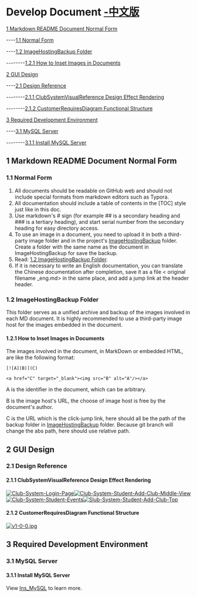# Develop Document [-中文版](./README.md)

[1 Markdown README Document Normal Form](./README_eng.md#1-markdown-readme-document-normal-form)

----[1.1 Normal Form](./README_eng.md#11-normal-form)

----[1.2 ImageHostingBackup Folder](./README_eng.md#12-imagehostingbackup-folder)

--------[1.2.1 How to Inset Images in Documents](./README_eng.md#121-how-to-inset-images-in-documents)

[2 GUI Design](./README_eng.md#2-gui-design)

----[2.1 Design Reference](./README_eng.md#21-design-reference)

--------[2.1.1 ClubSystemVisualReference Design Effect Rendering](./README_eng.md#211-clubsystemvisualreference-design-effect-rendering)

--------[2.1.2 CustomerRequiresDiagram Functional Structure](./README_eng.md#212-customerrequiresdiagram-functional-structure)

[3 Required Development Environment](./README_eng.md#3-required-development-environment)

----[3.1 MySQL Server](./README_eng.md#31-mysql-server)

--------[3.1.1 Install MySQL Server](./README_eng.md#311-install-mysql-server)

## 1 Markdown README Document Normal Form

### 1.1 Normal Form

1. All documents should be readable on GitHub web and should not include special formats from markdown editors such as Typora.
2. All documentation should include a table of contents in the [TOC] style just like in this doc.
3. Use markdown's # sign (for example ## is a secondary heading and ### is a tertiary heading), and start serial number from the secondary heading for easy directory access.
4. To use an image in a document, you need to upload it in both a third-party image folder and in the project's [ImageHostingBackup](./ImageHostingBackup) folder. Create a folder with the same name as the document in ImageHostingBackup for save the backup.
5. Read: [1.2 ImageHostingBackup Folder](https://github.com/VMAxCoding/VMAClubSystem/tree/main/DevDoc#12-imagehostingbackup-%E6%96%87%E4%BB%B6%E5%A4%B9).
6. If it is necessary to write an English documentation, you can translate the Chinese documentation after completion, save it as a file < original filename _eng.md> in the same place, and add a jump link at the header header.

### 1.2 ImageHostingBackup Folder

This folder serves as a unified archive and backup of the images involved in each MD document. It is highly recommended to use a third-party image host for the images embedded in the document.

#### 1.2.1 How to Inset Images in Documents

The images involved in the document, in MarkDown or embedded HTML, are like the following format:  

```
[![A](B)](C)
```

```
<a href="C" target="_blank"><img src="B" alt="A"/></a>
```

A is the identifier in the document, which can be arbitrary.

B is the image host's URL, the choose of image host is free by the document's author.

C is the URL which is the click-jump link, here should all be the path of the backup folder in [ImageHostingBackup](./ImageHostingBackup) folder. Because git branch will change the abs path, here should use relative path.

## 2 GUI Design

### 2.1 Design Reference

#### 2.1.1 ClubSystemVisualReference Design Effect Rendering

<a href="./ImageHostingBackup/DevDoc.README/ClubSystem_LoginPage.png" target="_blank"><img src="https://i.postimg.cc/FdmJXDTq/Club-System-Login-Page.png" alt="Club-System-Login-Page"/></a><a href="./ImageHostingBackup/DevDoc.README/ClubSystem_Student_AddClub_MiddleView.png" target="_blank"><img src="https://i.postimg.cc/Y4BvQdB9/Club-System-Student-Add-Club-Middle-View.png" alt="Club-System-Student-Add-Club-Middle-View"/></a><a href="./ImageHostingBackup/DevDoc.README/ClubSystem_Student_Events.png" target="_blank"><img src="https://i.postimg.cc/CBNnhktK/Club-System-Student-Events.png" alt="Club-System-Student-Events"/></a><a href="./ImageHostingBackup/DevDoc.README/SlubSystem_Student_AddClub_Top.png" target="_blank"><img src="https://i.postimg.cc/VS9dgXzF/Slub-System-Student-Add-Club-Top.png" alt="Slub-System-Student-Add-Club-Top"/></a>

#### 2.1.2 CustomerRequiresDiagram Functional Structure

[![v1-0-0.jpg](https://i.postimg.cc/prPCKZZy/v1-0-0.jpg)](./\ImageHostingBackup/DevDoc.README/v1.0.0.jpg)

## 3 Required Development Environment

### 3.1 MySQL Server

#### 3.1.1 Install MySQL Server

View [Ins_MySQL](./Ins_MySQL.md) to learn more.


